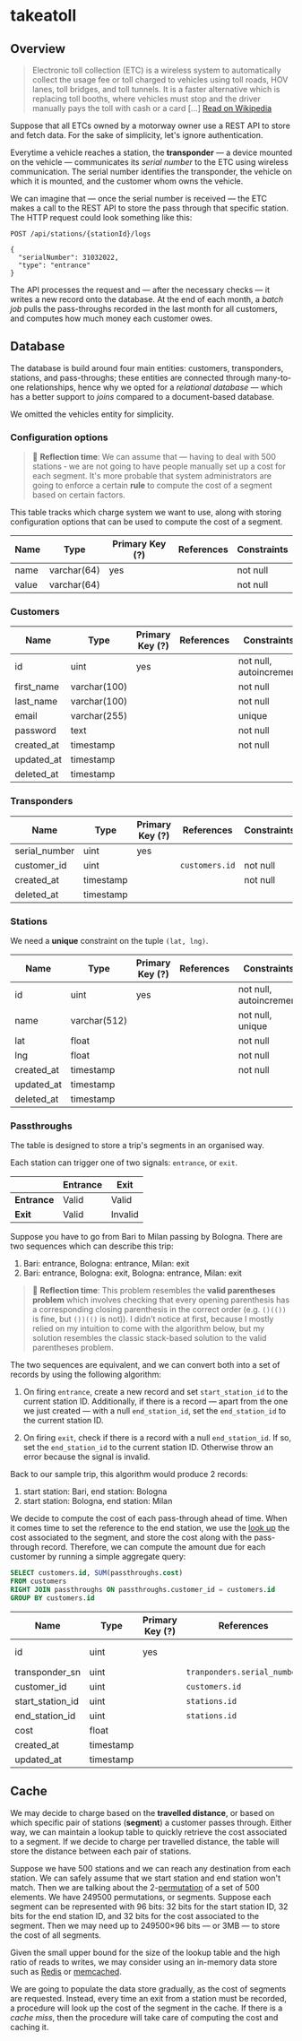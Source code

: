# takeatoll

## Overview

> Electronic toll collection (ETC) is a wireless system to automatically collect the usage fee or toll charged to vehicles using toll roads, HOV lanes, toll bridges, and toll tunnels. It is a faster alternative which is replacing toll booths, where vehicles must stop and the driver manually pays the toll with cash or a card [...] [Read on Wikipedia](https://en.wikipedia.org/wiki/Electronic_toll_collection)

Suppose that all ETCs owned by a motorway owner use a REST API to store and fetch data. For the sake of simplicity, let's ignore authentication.

Everytime a vehicle reaches a station, the **transponder** &mdash; a device mounted on the vehicle &mdash; communicates its *serial number* to the ETC using wireless communication. The serial number identifies the transponder, the vehicle on which it is mounted, and the customer whom owns the vehicle.

We can imagine that &mdash; once the serial number is received &mdash; the ETC makes a call to the REST API to store the pass through that specific station. The HTTP request could look something like this:

```
POST /api/stations/{stationId}/logs

{
  "serialNumber": 31032022,
  "type": "entrance"
}
```

The API processes the request and &mdash; after the necessary checks &mdash; it writes a new record onto the database. At the end of each month, a *batch job* pulls the pass-throughs recorded in the last month for all customers, and computes how much money each customer owes.

## Database

The database is build around four main entities: customers, transponders, stations, and pass-throughs; these entities are connected through many-to-one relationships, hence why we opted for a *relational database* &mdash; which has a better support to *joins* compared to a document-based database.

We omitted the vehicles entity for simplicity.

### Configuration options

> 🤔 <b>Reflection time</b>: We can assume that &mdash; having to deal with 500 stations &dash; we are not going to have people manually set up a cost for each segment. It's more probable that system administrators are going to enforce a certain **rule** to compute the cost of a segment based on certain factors.

This table tracks which charge system we want to use, along with storing configuration options that can be used to compute the cost of a segment.

| Name  | Type        | Primary Key (?) | References | Constraints |
|-------|-------------|-----------------|------------|-------------|
| name  | varchar(64) | yes             |            | not null    |
| value | varchar(64) |                 |            | not null    |

### Customers

| Name       | Type         | Primary Key (?) | References | Constraints             |
|------------|--------------|-----------------|------------|-------------------------|
| id         | uint         | yes             |            | not null, autoincrement |
| first_name | varchar(100) |                 |            | not null                |
| last_name  | varchar(100) |                 |            | not null                |
| email      | varchar(255) |                 |            | unique                  |
| password   | text         |                 |            | not null                |
| created_at | timestamp    |                 |            | not null                |
| updated_at | timestamp    |                 |            |                         |
| deleted_at | timestamp    |                 |            |                         |

### Transponders

| Name          | Type      | Primary Key (?) | References     | Constraints |
|---------------|-----------|-----------------|----------------|-------------|
| serial_number | uint      | yes             |                |             |
| customer_id   | uint      |                 | `customers.id` | not null    |
| created_at    | timestamp |                 |                | not null    |
| deleted_at    | timestamp |                 |                |             |

### Stations

We need a **unique** constraint on the tuple `(lat, lng)`.

| Name       | Type         | Primary Key (?) | References | Constraints             |
|------------|--------------|-----------------|------------|-------------------------|
| id         | uint         | yes             |            | not null, autoincrement |
| name       | varchar(512) |                 |            | not null, unique        |
| lat        | float        |                 |            | not null                |
| lng        | float        |                 |            | not null                |
| created_at | timestamp    |                 |            | not null                |
| updated_at | timestamp    |                 |            |                         |
| deleted_at | timestamp    |                 |            |                         |

### Passthroughs

The table is designed to store a trip's segments in an organised way.

Each station can trigger one of two signals: `entrance`, or `exit`.

|              | Entrance | Exit    |
|--------------|----------|---------|
| **Entrance** | Valid    | Valid   |
| **Exit**     | Valid    | Invalid |

Suppose you have to go from Bari to Milan passing by Bologna. There are two sequences which can describe this trip:

1. Bari: entrance, Bologna: entrance, Milan: exit
2. Bari: entrance, Bologna: exit, Bologna: entrance, Milan: exit

> 🤔 <b>Reflection time</b>: This problem resembles the **valid parentheses problem** which involves checking that every opening parenthesis has a corresponding closing parenthesis in the correct order (e.g. `()(())` is fine, but `())(()` is not)). I didn't notice at first, because I mostly relied on my intuition to come with the algorithm below, but my solution resembles the classic stack-based solution to the valid parentheses problem.

The two sequences are equivalent, and we can convert both into a set of records by using the following algorithm:

1. On firing `entrance`, create a new record and set `start_station_id` to the current station ID. Additionally, if there is a record &mdash; apart from the one we just created &mdash; with a null `end_station_id`, set the `end_station_id` to the current station ID.

2. On firing `exit`, check if there is a record with a null `end_station_id`. If so, set the `end_station_id` to the current station ID. Otherwise throw an error because the signal is invalid.

Back to our sample trip, this algorithm would produce 2 records:

1. start station: Bari, end station: Bologna
2. start station: Bologna, end station: Milan

We decide to compute the cost of each pass-through ahead of time. When it comes time to set the reference to the end station, we use the [look up](#cache) the cost associated to the segment, and store the cost along with the pass-through record. Therefore, we can compute the amount due for each customer by running a simple aggregate query:

```sql
SELECT customers.id, SUM(passthroughs.cost)
FROM customers
RIGHT JOIN passthroughs ON passthroughs.customer_id = customers.id
GROUP BY customers.id
```

| Name             | Type      | Primary Key (?) | References                  | Constraints             |
|------------------|-----------|-----------------|-----------------------------|-------------------------|
| id               | uint      | yes             |                             | not null, autoincrement |
| transponder_sn   | uint      |                 | `tranponders.serial_number` | not null                |
| customer_id      | uint      |                 | `customers.id`              | not null                |
| start_station_id | uint      |                 | `stations.id`               | not null                |
| end_station_id   | uint      |                 | `stations.id`               | nullable                |
| cost             | float     |                 |                             | nullable                |
| created_at       | timestamp |                 |                             | not null                |
| updated_at       | timestamp |                 |                             |                         |

## Cache

We may decide to charge based on the **travelled distance**, or based on which specific pair of stations (**segment**) a customer passes through. Either way, we can maintain a lookup table to quickly retrieve the cost associated to a segment. If we decide to charge per travelled distance, the table will store the distance between each pair of stations.

Suppose we have 500 stations and we can reach any destination from each station. We can safely assume that we start station and end station won't match. Then we are talking about the 2-[permutation](https://www.probabilitycourse.com/chapter2/2_1_2_ordered_without_replacement.php) of a set of 500 elements. We have 249500 permutations, or segments. Suppose each segment can be represented with 96 bits: 32 bits for the start station ID, 32 bits for the end station ID, and 32 bits for the cost associated to the segment. Then we may need up to 249500&times;96 bits &mdash; or 3MB &mdash; to store the cost of all segments.

Given the small upper bound for the size of the lookup table and the high ratio of reads to writes, we may consider using an in-memory data store such as [Redis](https://redis.io/) or [memcached](https://memcached.org/).

We are going to populate the data store gradually, as the cost of segments are requested. Instead, every time an exit from a station must be recorded, a procedure will look up the cost of the segment in the cache. If there is a *cache miss*, then the procedure will take care of computing the cost and caching it.
